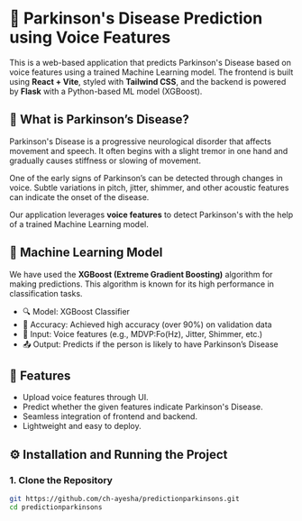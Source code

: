 # 🧠 Parkinson's Disease Prediction using Voice Features

This is a web-based application that predicts Parkinson's Disease based on voice features using a trained Machine Learning model. The frontend is built using **React + Vite**, styled with **Tailwind CSS**, and the backend is powered by **Flask** with a Python-based ML model (XGBoost).


## 🧬 What is Parkinson’s Disease?

Parkinson's Disease is a progressive neurological disorder that affects movement and speech. It often begins with a slight tremor in one hand and gradually causes stiffness or slowing of movement. 

One of the early signs of Parkinson’s can be detected through changes in voice. Subtle variations in pitch, jitter, shimmer, and other acoustic features can indicate the onset of the disease.

Our application leverages **voice features** to detect Parkinson's with the help of a trained Machine Learning model.



## 🤖 Machine Learning Model

We have used the **XGBoost (Extreme Gradient Boosting)** algorithm for making predictions. This algorithm is known for its high performance in classification tasks.

- 🔍 Model: XGBoost Classifier
- 🎯 Accuracy: Achieved high accuracy (over 90%) on validation data
- 📁 Input: Voice features (e.g., MDVP:Fo(Hz), Jitter, Shimmer, etc.)
- 📤 Output: Predicts if the person is likely to have Parkinson’s Disease



## 📌 Features

- Upload voice features through UI.
- Predict whether the given features indicate Parkinson's Disease.
- Seamless integration of frontend and backend.
- Lightweight and easy to deploy.


## ⚙️ Installation and Running the Project


### 1. Clone the Repository

```bash
git https://github.com/ch-ayesha/predictionparkinsons.git
cd predictionparkinsons
